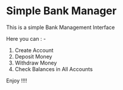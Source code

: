 <h1>Simple Bank Manager</h1>
This is a simple Bank Management Interface <br>

Here you can : - <br>
1. Create Account
2. Deposit Money
3. Withdraw Money
4. Check Balances in All Accounts

Enjoy !!!! 
